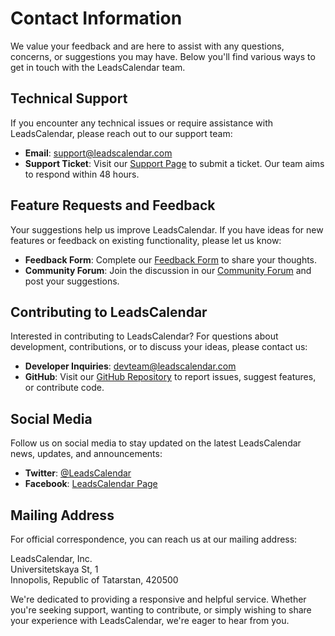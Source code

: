 # Contact Information

We value your feedback and are here to assist with any questions, concerns, or suggestions you may have. Below you'll find various ways to get in touch with the LeadsCalendar team.

## Technical Support

If you encounter any technical issues or require assistance with LeadsCalendar, please reach out to our support team:

- **Email**: <support@leadscalendar.com>
- **Support Ticket**: Visit our [Support Page](https://leadscalendar.com/support) to submit a ticket. Our team aims to respond within 48 hours.

## Feature Requests and Feedback

Your suggestions help us improve LeadsCalendar. If you have ideas for new features or feedback on existing functionality, please let us know:

- **Feedback Form**: Complete our [Feedback Form](https://leadscalendar.com/feedback) to share your thoughts.
- **Community Forum**: Join the discussion in our [Community Forum](https://forum.leadscalendar.com) and post your suggestions.

## Contributing to LeadsCalendar

Interested in contributing to LeadsCalendar? For questions about development, contributions, or to discuss your ideas, please contact us:

- **Developer Inquiries**: <devteam@leadscalendar.com>
- **GitHub**: Visit our [GitHub Repository](https://github.com/Sh1co/LeadsCalendar) to report issues, suggest features, or contribute code.

## Social Media

Follow us on social media to stay updated on the latest LeadsCalendar news, updates, and announcements:

- **Twitter**: [@LeadsCalendar](https://twitter.com/LeadsCalendar)
- **Facebook**: [LeadsCalendar Page](https://facebook.com/LeadsCalendar)

## Mailing Address

For official correspondence, you can reach us at our mailing address:

LeadsCalendar, Inc.  
Universitetskaya St, 1  
Innopolis, Republic of Tatarstan, 420500

We're dedicated to providing a responsive and helpful service. Whether you're seeking support, wanting to contribute, or simply wishing to share your experience with LeadsCalendar, we're eager to hear from you.

